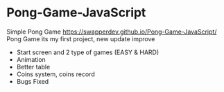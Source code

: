 # Pong-Game-JavaScript
Simple Pong Game
https://swapperdev.github.io/Pong-Game-JavaScript/
Pong Game its my first project, new update improve
- Start screen and 2 type of games (EASY & HARD)
- Animation
- Better table
- Coins system, coins record
- Bugs Fixed
